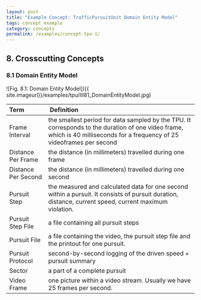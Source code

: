 ```yaml
---
layout: post
title: "Example Concept: TrafficPursuitUnit Domain Entity Model"
tags: concept example 
category: concepts
permalink: /examples/concept-tpu-1/
---
```


## 8. Crosscutting Concepts

### 8.1 Domain Entity Model

![Fig. 8.1: Domain Entity Model]({{ site.imageurl}}/examples/tpu/III81_DomainEntityModel.jpg)


| Term | Definition |
| :--- | :--- |
|Frame Interval	|the smallest period for data sampled by the TPU. It corresponds to the duration of one video frame, which is 40 milliseconds for a frequency of 25 videoframes per second |
|Distance Per Frame	|the distance (in millimeters) travelled during one frame|
|Distance Per Second	|the distance (in millimeters) travelled during one second |
|Pursuit Step	 |the measured and calculated data for one second within a pursuit. It consists of  pursuit duration, distance, current speed, current maximum violation.| 
|Pursuit Step File	|a file containing all pursuit steps |
|Pursuit File	|a file containing the video, the pursuit step file and the printout for one pursuit.|
|Pursuit Protocol	|second-by-second logging of the driven speed + pursuit summary |
|Sector	|a part of a complete pursuit | 
|Video Frame |one picture within a video stream. Usually we have 25 frames per second. | 

